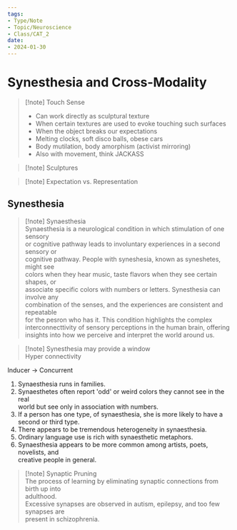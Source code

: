 ```yaml
---  
tags:  
- Type/Note  
- Topic/Neuroscience  
- Class/CAT_2  
date:  
- 2024-01-30  
---  
```

  
# Synesthesia and Cross-Modality  
  
> [!note] Touch Sense  
> - Can work directly as sculptural texture  
> - When certain textures are used to evoke touching such surfaces  
> - When the object breaks our expectations  
> - Melting clocks, soft disco balls, obese cars  
> - Body mutilation, body amorphism (activist mirroring)  
> - Also with movement, think JACKASS  
  
> [!note] Sculptures  
  
> [!note] Expectation vs. Representation  
  
## Synesthesia  
  
> [!note] Synaesthesia  
> Synaesthesia is a neurological condition in which stimulation of one sensory  
> or cognitive pathway leads to involuntary experiences in a second sensory or  
> cognitive pathway. People with syneshesia, known as syneshetes, might see  
> colors when they hear music, taste flavors when they see certain shapes, or  
> associate specific colors with numbers or letters. Synesthesia can involve any  
> combination of the senses, and the experiences are consistent and repeatable  
> for the pesron who has it. This condition highlights the complex  
> interconnecttivity of sensory perceptions in the human brain, offering  
> insights into how we perceive and interpret the world around us.  
  
> [!note] Synesthesia may provide a window  
> Hyper connectivity  
  
Inducer -> Concurrent  
  
1. Synaesthesia runs in families.  
2. Synaesthetes often report 'odd' or weird colors they cannot see in the real  
world but see only in association with numbers.  
3. If a person has one type, of synaesthesia, she is more likely to have a  
second or third type.  
4. There appears to be tremendous heterogeneity in synaesthesia.  
8. Ordinary language use is rich with synaesthetic metaphors.  
9. Synaesthesia appears to be more common among artists, poets, novelists, and  
creative people in general.  
  
> [!note] Synaptic Pruning  
> The process of learning by eliminating synaptic connections from birth up into  
> adulthood.  
> Excessive synapses are observed in autism, epilepsy, and too few synapses are  
> present in schizophrenia.  
